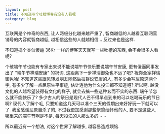 ```yaml
---
layout: post
title: 不知道写个吐槽博客有没有人看呢
category: blog
---
```


<meta property="wb:webmaster" content="a89175ada85e757b" />

互联网是个神奇的东西, 让人两极分化越来越严重了, 智商越低的人越看互联网营销号的内容就智商越低, 越相信这些的人就越相信... 反过来也是这样.

不知道搞个类似傻逼 36Kr 一样的博客天天就写一些吐槽的东西, 会不会很多人看呢?

个破端午节也能有专家出来说不能说端午节快乐要说端午节安康, 更有傻逼同事发出了 "端午节祥瑞安康" 的祝词, 这距离下一步祥瑞御免也不远了吧? 祝你全家祥瑞御免哈! 不知道这些跟风转发朋友圈然后拉群说安康的人, 有多少会写屈原这两个字, 有多少了解一点屈原生平事迹, 估计连他为什么投江都不知道吧? 所以啊, 越没文化的人越希望装得有文化的样子, 就会去搞一些这种幺而不实的东西. 端午节怎么就不能快乐了? 多少古人的祭日是现代人巴不得早点到来的可以吃喝玩乐的节日啊? 现代人了解个毛, 只要知道这几天可以凑个三天的假期出来好好玩一下就可以了. 我蛮感谢屈原自杀了的, 不过我更加感谢那些祭奠缅怀他的人, 要不是这些人, 哪里来的端午节啊是不是, 每天投江的人那么多的 ¬ ¬

所以最近有一个想法, 对这个世界了解越多, 越容易造成烦恼.
